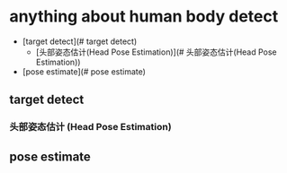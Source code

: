 # anything about human body detect

<!--TOC-->
- [target detect](# target detect)
  - [头部姿态估计(Head Pose Estimation)](# 头部姿态估计(Head Pose Estimation))
- [pose estimate](# pose estimate)

<!--/TOC-->

## target detect

### 头部姿态估计 (Head Pose Estimation)

## pose estimate
